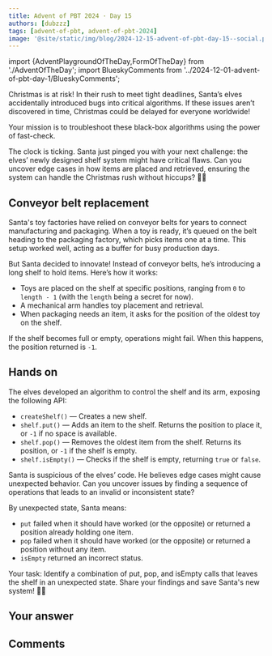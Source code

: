 ```yaml
---
title: Advent of PBT 2024 · Day 15
authors: [dubzzz]
tags: [advent-of-pbt, advent-of-pbt-2024]
image: '@site/static/img/blog/2024-12-15-advent-of-pbt-day-15--social.png'
---
```


import {AdventPlaygroundOfTheDay,FormOfTheDay} from './AdventOfTheDay';
import BlueskyComments from '../2024-12-01-advent-of-pbt-day-1/BlueskyComments';

Christmas is at risk! In their rush to meet tight deadlines, Santa’s elves accidentally introduced bugs into critical algorithms. If these issues aren’t discovered in time, Christmas could be delayed for everyone worldwide!

Your mission is to troubleshoot these black-box algorithms using the power of fast-check.

The clock is ticking. Santa just pinged you with your next challenge: the elves’ newly designed shelf system might have critical flaws. Can you uncover edge cases in how items are placed and retrieved, ensuring the system can handle the Christmas rush without hiccups? 🎄✨

<!--truncate-->

## Conveyor belt replacement

Santa's toy factories have relied on conveyor belts for years to connect manufacturing and packaging. When a toy is ready, it’s queued on the belt heading to the packaging factory, which picks items one at a time. This setup worked well, acting as a buffer for busy production days.

But Santa decided to innovate! Instead of conveyor belts, he’s introducing a long shelf to hold items. Here’s how it works:

- Toys are placed on the shelf at specific positions, ranging from `0` to `length - 1` (with the `length` being a secret for now).
- A mechanical arm handles toy placement and retrieval.
- When packaging needs an item, it asks for the position of the oldest toy on the shelf.

If the shelf becomes full or empty, operations might fail. When this happens, the position returned is `-1`.

## Hands on

The elves developed an algorithm to control the shelf and its arm, exposing the following API:

- `createShelf()` — Creates a new shelf.
- `shelf.put()` — Adds an item to the shelf. Returns the position to place it, or `-1` if no space is available.
- `shelf.pop()` — Removes the oldest item from the shelf. Returns its position, or `-1` if the shelf is empty.
- `shelf.isEmpty()` — Checks if the shelf is empty, returning `true` or `false`.

Santa is suspicious of the elves’ code. He believes edge cases might cause unexpected behavior. Can you uncover issues by finding a sequence of operations that leads to an invalid or inconsistent state?

By unexpected state, Santa means:

- `put` failed when it should have worked (or the opposite) or returned a position already holding one item.
- `pop` failed when it should have worked (or the opposite) or returned a position without any item.
- `isEmpty` returned an incorrect status.

Your task: Identify a combination of put, pop, and isEmpty calls that leaves the shelf in an unexpected state. Share your findings and save Santa's new system! 🎅✨

<AdventPlaygroundOfTheDay />

## Your answer

<FormOfTheDay />

## Comments

<BlueskyComments url="https://bsky.app/profile/fast-check.dev/post/3ldd3n2viu22f" />
